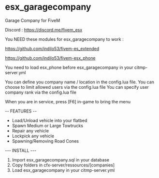 # esx_garagecompany
Garage Company for FiveM

Discord : https://discord.me/fivem_esx

You NEED these modules for esx_garagecompany to work :

https://github.com/indilo53/fivem-es_extended

https://github.com/indilo53/fivem-esx_phone

You need to load esx_phone before esx_garagecompany in your citmp-server.yml

You can define you company name / location in the config.lua file.
You can choose to limit allowed users via the config.lua file
You can specify user company rank via the config.lua file

When you are in service, press [F6] in-game to bring the menu

-- FEATURES --

 - Load/Unload vehicle into your flatbed
 - Spawn Medium or Large Towtrucks
 - Repair any vehicle
 - Lockpick any vehicle
 - Spawning/Removing Road Cones

--- INSTALL ---

1) Import esx_garagecompany.sql in your database
2) Copy folders in cfx-server/ressources/[companies]
3) Load esx_garagecompany in your citmp-server.yml
